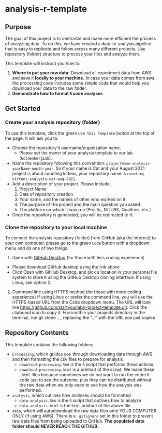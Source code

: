 # analysis-r-template

## Purpose

The goal of this project is to centralize and make more efficient the process of analyzing data. To do this, we have created a data-to-analysis pipeline that is easy to replicate and follow across many different projects. Use repository (folder) structure to process your files and analyze them.

This template will instruct you how to:

1. **Where to put your raw data:** Download all experiment data from AWS and save it **locally to your machine.**  In case your data comes from aws, the processing code includes some simple code that would help you download your data to the raw folder.
2. **Demonstrate how to format `R` code analyses**

## Get Started

### Create your analysis repository (folder)

To use this template, click the green `Use this template` button at the top of the page. It will ask you to:

- Choose the repository's username/organization name. 
    - Please set the owner of your analysis template to our lab (`GoldenbergLab`).
- Name the repository following this convention: `projectName-analysis-yourName-month-year`. So if your name is Cat and your August 2021 project is about counting kittens, your repository name is `counting-kittens-analysis-cat-aug-2021`.
- Add a description of your project. Please include:
    1. Project Name
    2. Date of repository creation
    3. Your name, and the names of other who worked on it
    4. The purpose of the project and the main question you asked
    5. The platform on which it was run (Prolific, MTURK, Qualtrics, etc.)
- Once the repository is generated, you will be redirected to it.

### Clone the repository to your local machine

To connect the analysis repository (folder) from GitHub (aka the internet) to your own computer, please go to the green `Code` button with a dropdown menu and do one of two things: 

1. Open with [GitHub Desktop](https://desktop.github.com/) (for those with less coding experience)
- Please download GitHub desktop using the link above
- Click Open with GitHub Desktop, and pick a location in your personal file system to store it using the GitHub Desktop cloning interface. If using Linux, see option 2.

2. Command line using HTTPS method (for those with more coding experience)
If using Linux or prefer the command line, you will use the HTTPS-based URL from the Code dropdown menu. The URL will look like https://github.com/startyourlab/r-project-template.git. Click the clipboard icon to copy it. From within your projects directory in the terminal, run git clone ..., replacing the "..." with the URL you just copied.

## Repository Contents

This template contains the following folders:

- `processing`, which guides you through downloading data through AWS and then formatting the csv files to prepare for analysis
	- `download-processing.Rmd` is the `R` script that performs these actions.
	- `download-processing.html` is a printout of the script. We make these `.html` files because sometimes we do not want to run the entire `R` code just to see the outcome, plus they can be distributed without the raw data when we only need to see how the analysis was performed.
- `analysis`, which outlines how analyses should be formatted
	- `data-analysis.Rmd` is the `R` script that outlines how to analyze
	- `data-analysis.html` is the `html` printout of the above file
- `data`, which will autodownload the raw data files onto YOUR COMPUTER ONLY (if using AWS). There is a `.gitignore` set in this folder to prevent raw data files from being uploaded to GitHub. **The populated data folder should NEVER REACH THE GITHUB.**

